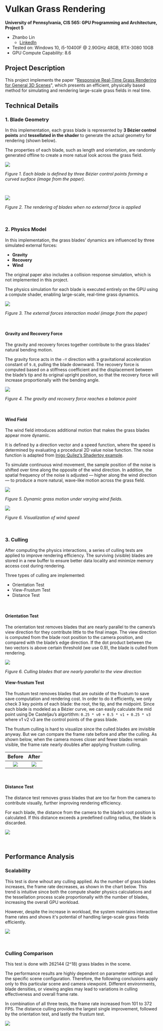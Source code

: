 Vulkan Grass Rendering
==================================

**University of Pennsylvania, CIS 565: GPU Programming and Architecture, Project 5**

- Zhanbo Lin
    - [LinkedIn](https://www.linkedin.com/in/zhanbo-lin)
- Tested on: Windows 10, i5-10400F @ 2.90GHz 48GB, RTX-3080 10GB
- GPU Compute Capability: 8.6

## Project Description

This project implements the paper "[Responsive Real-Time Grass Rendering for General 3D Scenes](https://www.cg.tuwien.ac.at/research/publications/2017/JAHRMANN-2017-RRTG/JAHRMANN-2017-RRTG-draft.pdf)", which presents an efficient, physically based method for simulating and rendering large-scale grass fields in real time.

## Technical Details

### 1. Blade Geometry
In this implementation, each grass blade is represented by __3 Bézier control points__ and __tessellated in the shader__ to generate the actual geometry for rendering (shown below). 

The properties of each blade, such as length and orientation, are randomly generated offline to create a more natual look across the grass field.

![](./img/blade.png)

*Figure 1. Each blade is defined by three Bézier control points forming a curved surface (image from the paper).*

<br>

![](./img/results/idle.png)

*Figure 2. The rendering of blades when no external force is applied*

<br>

### 2. Physics Model

In this implementation, the grass blades’ dynamics are influenced by three simulated external forces:
 - __Gravity__
 - __Recovery__
 - __Wind__

The original paper also includes a collision response simulation, which is not implemented in this project.

The physics simulation for each blade is executed entirely on the GPU using a compute shader, enabling large-scale, real-time grass dynamics.

![](./img/external_forces.png)

*Figure 3. The external forces interaction model (image from the paper)*

<br>

#### Gravity and Recovery Force
The gravity and recovery forces together contribute to the grass blades’ natural bending motion. 

The gravity force acts in the `−Y` direction with a gravitational acceleration constant of `9.8`, pulling the blade downward. The recovery force is computed based on a stiffness coefficient and the displacement between the blade’s tip and its original upright position, so that the recovery force will increase proportionally with the bending angle.


![](./img/results/gravity_n_recovery.png)

*Figure 4. The gravity and recovery force reaches a balance point*

</br>

#### Wind Field
The wind field introduces additional motion that makes the grass blades appear more dynamic.

It is defined by a direction vector and a speed function, where the speed is determined by evaluating a procedural 2D value noise function. The noise function is adapted from [Inigo Quilez’s Shadertoy example](https://www.shadertoy.com/view/Msf3WH).

To simulate continuous wind movement, the sample position of the noise is shifted over time along the opposite of the wind direction. In addition, the spatial frequency of the noise is adjusted — higher along the wind direction — to produce a more natural, wave-like motion across the grass field.


![](./img/results/wind.gif)

*Figure 5. Dynamic grass motion under varying wind fields.*

![](./img/results/wind_speed_noise.gif)

*Figure 6. Visualization of wind speed*

</br>


### 3. Culling
After computing the physics interactions, a series of culling tests are applied to improve rendering efficiency. The surviving (visible) blades are stored in a new buffer to ensure better data locality and minimize memory access cost during rendering.

Three types of culling are implemented:
- Orientation Test
- View-Frustum Test
- Distance Test

</br>

#### Orientation Test
The orientation test removes blades that are nearly parallel to the camera’s view direction for they contribute little to the final image. The view direction is computed from the blade root position to the camera position, and compared with the blade’s edge direction. If the dot product between the two vectors is above certain threshold (we use 0.9), the blade is culled from rendering.

![](./img/results/orientation.gif)

*Figure 6. Culling blades that are nearly parallel to the view direction*


#### View-frustum Test
The frustum test removes blades that are outside of the frustum to save save computation and rendering cost. In order to do it efficiently, we only check 3 key points of each blade: the root, the tip, and the midpoint. Since each blade is modeled as a Bézier curve, we can easily calculate the mid point using De Casteljau’s algortithm: `0.25 * v0 + 0.5 * v1 + 0.25 * v3` where v1 v2 v3 are the control points of the grass blade.

The frustum culling is hard to visualize since the culled blades are invisible anyway. But we can compare the frame rate before and after the culling. As shown below, when the camera moves closer and fewer blades remain visible, the frame rate nearly doubles after applying frustum culling.

   Before     |   After
:-------------------------:|:-------------------------:
 ![](./img/results/frustum_before.gif) | ![](./img/results/frustum_after.gif)


</br>


#### Distance Test
The distance test removes grass blades that are too far from the camera to contribute visually, further improving rendering efficiency.

For each blade, the distance from the camera to the blade’s root position is calculated.
If this distance exceeds a predefined culling radius, the blade is discarded.

![](./img/results/distance.gif)

</br>

## Performance Analysis

### Scalability
This test is done wihout any culling applied. As the number of grass blades increases, the frame rate decreases, as shown in the chart below.
This trend is intuitive since both the compute shader physics calculations and the tessellation process scale proportionally with the number of blades, increasing the overall GPU workload. 

However, despite the increase in workload, the system maintains interactive frame rates and shows it's potential of  handling large-scale grass fields efficiently.

![](./img/results/num_blades_chart.png)

</br>

### Culling Comparison
This test is done with 262144 (2^18) grass blades in the scene. 

The performance results are highly dependent on parameter settings and the specific scene configuration.
Therefore, the following conclusions apply only to this particular scene and camera viewpoint.
Different environments, blade densities, or viewing angles may lead to variations in culling effectiveness and overall frame rate.

In combination of all three tests, the frame rate increased from 101 to 372 FPS. The distance culling provides the largest single improvement, followed by the orientation test, and lastly the frustum test. 

![](./img/results/culling_chart.png)
